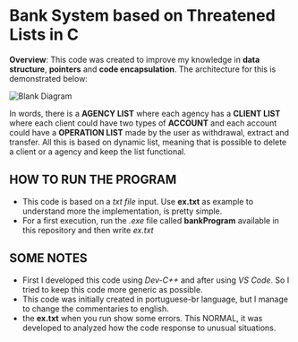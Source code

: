 # Bank System based on Threatened Lists in C

**Overview**: This code was created to improve my knowledge in **data structure**, **pointers** and **code encapsulation**. The architecture for this is demonstrated below:

![Blank Diagram](https://user-images.githubusercontent.com/32513366/63552814-1fc9a200-c50f-11e9-879b-8e8bc0d9de0d.png)

In words, there is a **AGENCY LIST** where each agency has a **CLIENT LIST** where each client could have two types of **ACCOUNT** and each account could have a **OPERATION LIST** made by the user as withdrawal, extract and transfer. All this is based on dynamic list, meaning that is possible to delete a client or a agency and keep the list functional.

## HOW TO RUN THE PROGRAM
- This code is based on a *txt file* input. Use **ex.txt** as example to understand more the implementation, is pretty simple.
- For a first execution, run the *.exe* file called **bankProgram** available in this repository and then write *ex.txt*

## SOME NOTES
- First I developed this code using *Dev-C++* and after using *VS Code*. So I tried to keep this code more generic as possible.
- This code was initially created in portuguese-br language, but I manage to change the commentaries to english.
- the **ex.txt** when you run show some errors. This NORMAL, it was developed to analyzed how the code response to unusual situations.
